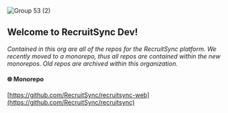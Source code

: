 ![Group 53 (2)](https://github.com/user-attachments/assets/9a1e110d-a069-4cfb-802a-bc71b111217f)

## Welcome to RecruitSync Dev!

_Contained in this org are all of the repos for the RecruitSync platform. We recently moved to a monorepo, thus all repos are contained within the new monorepos. Old repos are archived within this organization._

#### 🌐 Monorepo
[https://github.com/RecruitSync/recruitsync-web](https://github.com/RecruitSync/recruitsync)
